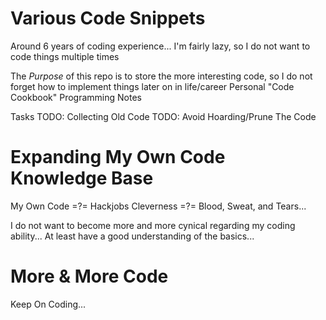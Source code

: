 # Various Code Snippets
Around 6 years of coding experience...
I'm fairly lazy, so I do not want to code things multiple times

The *Purpose* of this repo is to store the more interesting code, so I do not forget how to implement things later on in life/career
	Personal "Code Cookbook"
	Programming Notes

Tasks
TODO: Collecting Old Code
TODO: Avoid Hoarding/Prune The Code

# Expanding My Own Code Knowledge Base
My Own Code =?= Hackjobs
Cleverness =?= Blood, Sweat, and Tears...

I do not want to become more and more cynical regarding my coding ability...
At least have a good understanding of the basics...

# More & More Code
Keep On Coding...